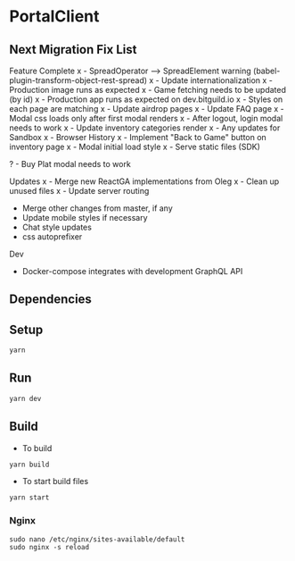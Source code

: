 # PortalClient

## Next Migration Fix List
Feature Complete
x - SpreadOperator --> SpreadElement warning (babel-plugin-transform-object-rest-spread)
x - Update internationalization
x - Production image runs as expected
x - Game fetching needs to be updated (by id)
x - Production app runs as expected on dev.bitguild.io
x - Styles on each page are matching
x - Update airdrop pages
x - Update FAQ page
x - Modal css loads only after first modal renders
x - After logout, login modal needs to work
x - Update inventory categories render
x - Any updates for Sandbox
x - Browser History
x - Implement "Back to Game" button on inventory page
x - Modal initial load style
x - Serve static files (SDK)

? - Buy Plat modal needs to work

Updates
x - Merge new ReactGA implementations from Oleg
x - Clean up unused files
x - Update server routing
- Merge other changes from master, if any
- Update mobile styles if necessary
- Chat style updates
- css autoprefixer

Dev
- Docker-compose integrates with development GraphQL API

## Dependencies

## Setup

```bash
yarn
```

## Run

```bash
yarn dev
```

## Build

- To build
```bash
yarn build
```

- To start build files
```bash
yarn start
```

### Nginx

```
sudo nano /etc/nginx/sites-available/default
sudo nginx -s reload
```

